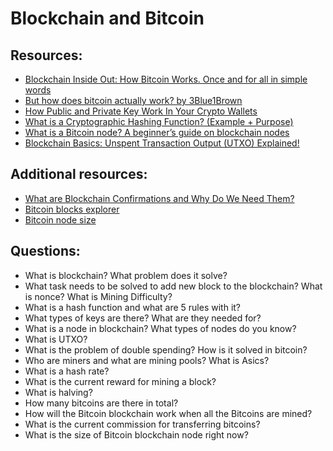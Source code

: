 # Blockchain and Bitcoin

## Resources:

* [Blockchain Inside Out: How Bitcoin Works. Once and for all in simple words](https://vas3k.com/blog/blockchain/) 
* [But how does bitcoin actually work? by 3Blue1Brown](https://www.youtube.com/watch?v=bBC-nXj3Ng4)
* [How Public and Private Key Work In Your Crypto Wallets](https://www.youtube.com/watch?v=bvSJm7fHXto)
* [What is a Cryptographic Hashing Function? (Example + Purpose)](https://www.youtube.com/watch?v=gTfNtop9vzM)
* [What is a Bitcoin node? A beginner’s guide on blockchain nodes](https://cointelegraph.com/bitcoin-for-beginners/what-is-a-bitcoin-node-a-beginners-guide-on-blockchain-nodes)
* [Blockchain Basics: Unspent Transaction Output (UTXO) Explained!](https://www.youtube.com/watch?v=hKft6E4K8KY&list=PLZWRruJDdjy1YCnVTcdh9w9vFe8DHy4SG)

## Additional resources:
* [What are Blockchain Confirmations and Why Do We Need Them?](https://originstamp.com/blog/what-are-blockchain-confirmations-and-why-do-we-need-them/)
* [Bitcoin blocks explorer](https://blockexplorer.one/bitcoin/mainnet)
* [Bitcoin node size](https://ycharts.com/indicators/bitcoin_blockchain_size)

## Questions:

* What is blockchain? What problem does it solve?
* What task needs to be solved to add new block to the blockchain? What is nonce? What is Mining Difficulty?
* What is a hash function and what are 5 rules with it?
* What types of keys are there? What are they needed for?
* What is a node in blockchain? What types of nodes do you know?
* What is UTXO?
* What is the problem of double spending? How is it solved in bitcoin?
* Who are miners and what are mining pools? What is Asics?
* What is a hash rate?
* What is the current reward for mining a block?
* What is halving?
* How many bitcoins are there in total?
* How will the Bitcoin blockchain work when all the Bitcoins are mined?
* What is the current commission for transferring bitcoins?
* What is the size of Bitcoin blockchain node right now?
